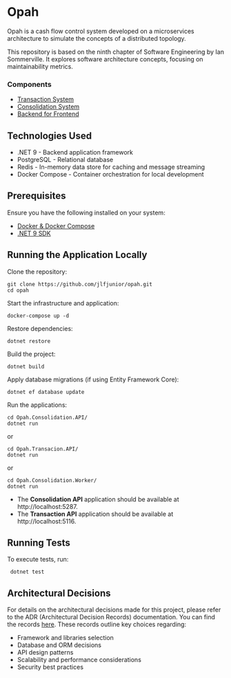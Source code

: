 # Opah

Opah is a cash flow control system developed on a microservices architecture to simulate the concepts of a distributed topology.

This repository is based on the ninth chapter of Software Engineering by Ian Sommerville. It explores software architecture concepts, focusing on maintainability metrics.

### Components
- [Transaction System](./docs/Transaction.md)
- [Consolidation System](./docs/Consolidation.md)
- [Backend for Frontend](./docs/BFF.md)

## Technologies Used
- .NET 9 - Backend application framework
- PostgreSQL - Relational database
- Redis - In-memory data store for caching and message streaming
- Docker Compose - Container orchestration for local development

## Prerequisites

Ensure you have the following installed on your system:
- [Docker & Docker Compose](https://docs.docker.com/)
- [.NET 9 SDK](https://dotnet.microsoft.com/en-us/download/dotnet/9.0)

## Running the Application Locally

Clone the repository:
```shell
git clone https://github.com/jlfjunior/opah.git
cd opah
```
Start the infrastructure and application:
```shell
docker-compose up -d
```
Restore dependencies:
```shell
dotnet restore
```
Build the project:
```shell
dotnet build
```

Apply database migrations (if using Entity Framework Core):
```shell
dotnet ef database update
```

Run the applications:

```shell
cd Opah.Consolidation.API/
dotnet run
```
or 
```shell
cd Opah.Transacion.API/
dotnet run
```
or
```shell
cd Opah.Consolidation.Worker/
dotnet run
```
- The **Consolidation API** application should be available at http://localhost:5287.
- The **Transaction API** application should be available at http://localhost:5116.

## Running Tests

To execute tests, run:
```shell
 dotnet test
```

## Architectural Decisions

For details on the architectural decisions made for this project, please refer to the ADR (Architectural Decision Records) documentation. You can find the records [here](./docs/ADR.md). These records outline key choices regarding:

- Framework and libraries selection
- Database and ORM decisions
- API design patterns
- Scalability and performance considerations
- Security best practices